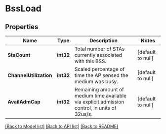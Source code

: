 # BssLoad

## Properties
Name | Type | Description | Notes
------------ | ------------- | ------------- | -------------
**StaCount** | **int32** | Total number of STAs currently associated with this BSS. | [default to null]
**ChannelUtilization** | **int32** | Scaled percentage of time the AP sensed the medium was busy. | [default to null]
**AvailAdmCap** | **int32** | Remaining amount of medium time available via explicit admission control, in units of 32us/s. | [default to null]

[[Back to Model list]](../README.md#documentation-for-models) [[Back to API list]](../README.md#documentation-for-api-endpoints) [[Back to README]](../README.md)


